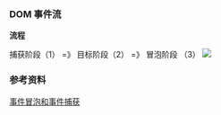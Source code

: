 ### DOM 事件流

**流程**

捕获阶段（1） =》 目标阶段（2） =》 冒泡阶段 （3）
![](https://pic2.zhimg.com/80/v2-992aba5a8dc19b61502c8fb7d6fa5d91_1440w.webp)

### 参考资料

[事件冒泡和事件捕获](https://zhuanlan.zhihu.com/p/389132004)
